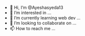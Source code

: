 - 👋 Hi, I’m @Ayeshasyeda13
- 👀 I’m interested in ...
- 🌱 I’m currently learning web dev ...
- 💞️ I’m looking to collaborate on ...
- 📫 How to reach me ...

<!---
Ayeshasyeda13/Ayeshasyeda13 is a ✨ special ✨ repository because its `README.md` (this file) appears on your GitHub profile.
You can click the Preview link to take a look at your changes.
--->
